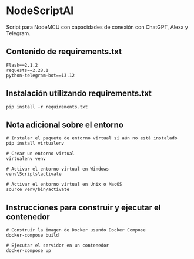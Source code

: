 # NodeScriptAI
Script para NodeMCU con capacidades de conexión con ChatGPT, Alexa y Telegram.

## Contenido de requirements.txt
```
Flask==2.1.2
requests==2.28.1
python-telegram-bot==13.12
```

## Instalación utilizando requirements.txt
```
pip install -r requirements.txt
```

## Nota adicional sobre el entorno
```
# Instalar el paquete de entorno virtual si aún no está instalado
pip install virtualenv

# Crear un entorno virtual
virtualenv venv

# Activar el entorno virtual en Windows
venv\Scripts\activate

# Activar el entorno virtual en Unix o MacOS
source venv/bin/activate
```

## Instrucciones para construir y ejecutar el contenedor
```
# Construir la imagen de Docker usando Docker Compose
docker-compose build

# Ejecutar el servidor en un contenedor
docker-compose up
```